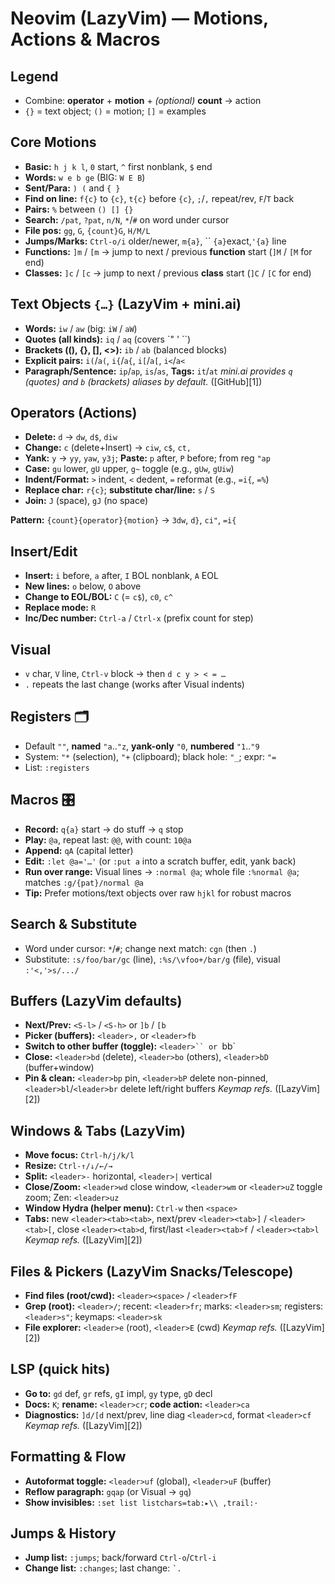 # Neovim (LazyVim) — Motions, Actions & Macros

## Legend

- Combine: **operator** + **motion** + _(optional)_ **count** → action
- `{}` = text object; `()` = motion; `[]` = examples

## Core Motions

- **Basic:** `h j k l`, `0` start, `^` first nonblank, `$` end
- **Words:** `w e b ge` (BIG: `W E B`)
- **Sent/Para:** `) (` and `{ }`
- **Find on line:** `f{c}` to `{c}`, `t{c}` before `{c}`, `;`/`,` repeat/rev, `F`/`T` back
- **Pairs:** `%` between `() [] {}`
- **Search:** `/pat`, `?pat`, `n/N`, `*`/`#` on word under cursor
- **File pos:** `gg`, `G`, `{count}G`, `H/M/L`
- **Jumps/Marks:** `Ctrl-o/i` older/newer, `m{a}`, `` `{a}`exact,`'{a}` line
- **Functions:** `]m` / `[m` → jump to next / previous **function** start (`]M` / `[M` for end)
- **Classes:** `]c` / `[c` → jump to next / previous **class** start (`]C` / `[C` for end)

## Text Objects `{…}` (LazyVim + mini.ai)

- **Words:** `iw` / `aw` (big: `iW` / `aW`)
- **Quotes (all kinds):** `iq` / `aq` (covers `" ' ``)
- **Brackets ((), {}, [], <>):** `ib` / `ab` (balanced blocks)
- **Explicit pairs:** `i(`/`a(`, `i{`/`a{`, `i[`/`a[`, `i<`/`a<`
- **Paragraph/Sentence:** `ip`/`ap`, `is`/`as`, **Tags:** `it`/`at`
  _mini.ai provides `q` (quotes) and `b` (brackets) aliases by default._ ([GitHub][1])

## Operators (Actions)

- **Delete:** `d` → `dw`, `d$`, `diw`
- **Change:** `c` (delete+Insert) → `ciw`, `c$`, `ct,`
- **Yank:** `y` → `yy`, `yaw`, `y3j`; **Paste:** `p` after, `P` before; from reg `"ap`
- **Case:** `gu` lower, `gU` upper, `g~` toggle (e.g., `gUw`, `gUiw`)
- **Indent/Format:** `>` indent, `<` dedent, `=` reformat (e.g., `=i{`, `=%`)
- **Replace char:** `r{c}`; **substitute char/line:** `s` / `S`
- **Join:** `J` (space), `gJ` (no space)

**Pattern:** `{count}{operator}{motion}` → `3dw`, `d}`, `ci"`, `=i{`

## Insert/Edit

- **Insert:** `i` before, `a` after, `I` BOL nonblank, `A` EOL
- **New lines:** `o` below, `O` above
- **Change to EOL/BOL:** `C` (= `c$`), `c0`, `c^`
- **Replace mode:** `R`
- **Inc/Dec number:** `Ctrl-a` / `Ctrl-x` (prefix count for step)

## Visual

- `v` char, `V` line, `Ctrl-v` block → then `d c y > < = …`
- `.` repeats the last change (works after Visual indents)

## Registers 🗂

- Default `""`, **named** `"a`..`"z`, **yank-only** `"0`, **numbered** `"1`..`"9`
- System: `"*` (selection), `"+` (clipboard); black hole: `"_`; expr: `"=`
- List: `:registers`

## Macros 🎛️

- **Record:** `q{a}` start → do stuff → `q` stop
- **Play:** `@a`, repeat last: `@@`, with count: `10@a`
- **Append:** `qA` (capital letter)
- **Edit:** `:let @a='…'` (or `:put a` into a scratch buffer, edit, yank back)
- **Run over range:** Visual lines → `:normal @a`; whole file `:%normal @a`; matches `:g/{pat}/normal @a`
- **Tip:** Prefer motions/text objects over raw `hjkl` for robust macros

## Search & Substitute

- Word under cursor: `*`/`#`; change next match: `cgn` (then `.`)
- Substitute: `:s/foo/bar/gc` (line), `:%s/\vfoo+/bar/g` (file), visual `:'<,'>s/.../`

## Buffers (LazyVim defaults)

- **Next/Prev:** `<S-l>` / `<S-h>` or `]b` / `[b`
- **Picker (buffers):** `<leader>,` or `<leader>fb`
- **Switch to other buffer (toggle):** `<leader>`` or `<leader>bb`
- **Close:** `<leader>bd` (delete), `<leader>bo` (others), `<leader>bD` (buffer+window)
- **Pin & clean:** `<leader>bp` pin, `<leader>bP` delete non-pinned, `<leader>bl`/`<leader>br` delete left/right buffers
  _Keymap refs._ ([LazyVim][2])

## Windows & Tabs (LazyVim)

- **Move focus:** `Ctrl-h/j/k/l`
- **Resize:** `Ctrl-↑/↓/←/→`
- **Split:** `<leader>-` horizontal, `<leader>|` vertical
- **Close/Zoom:** `<leader>wd` close window, `<leader>wm` or `<leader>uZ` toggle zoom; Zen: `<leader>uz`
- **Window Hydra (helper menu):** `Ctrl-w` then `<space>`
- **Tabs:** new `<leader><tab><tab>`, next/prev `<leader><tab>]` / `<leader><tab>[`, close `<leader><tab>d`, first/last `<leader><tab>f` / `<leader><tab>l`
  _Keymap refs._ ([LazyVim][2])

## Files & Pickers (LazyVim Snacks/Telescope)

- **Find files (root/cwd):** `<leader><space>` / `<leader>fF`
- **Grep (root):** `<leader>/`; recent: `<leader>fr`; marks: `<leader>sm`; registers: `<leader>s"`; keymaps: `<leader>sk`
- **File explorer:** `<leader>e` (root), `<leader>E` (cwd)
  _Keymap refs._ ([LazyVim][2])

## LSP (quick hits)

- **Go to:** `gd` def, `gr` refs, `gI` impl, `gy` type, `gD` decl
- **Docs:** `K`; **rename:** `<leader>cr`; **code action:** `<leader>ca`
- **Diagnostics:** `]d/[d` next/prev, line diag `<leader>cd`, format `<leader>cf`
  _Keymap refs._ ([LazyVim][2])

## Formatting & Flow

- **Autoformat toggle:** `<leader>uf` (global), `<leader>uF` (buffer)
- **Reflow paragraph:** `gqap` (or Visual → `gq`)
- **Show invisibles:** `:set list listchars=tab:▸\\ ,trail:·`

## Jumps & History

- **Jump list:** `:jumps`; back/forward `Ctrl-o`/`Ctrl-i`
- **Change list:** `:changes`; last change: `` `. ``
